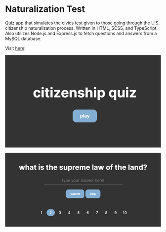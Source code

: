 # Naturalization Test

Quiz app that simulates the civics test given to those going through the U.S. citizenship naturalization process. Written in HTML, SCSS, and TypeScript. Also utilizes Node.js and Express.js to fetch questions and answers from a MySQL database. 

Visit <a href="https://naturalization-test.projects.mustaeen.dev/" target="_blank">here</a>!

![main page](assets/image-1.png)

![question example](assets/image-2.png)
